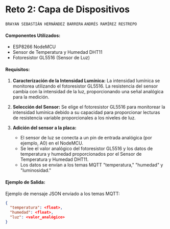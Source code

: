 # Reto 2: Capa de Dispositivos

`BRAYAN SEBASTIÁN HERNÁNDEZ BARRERA`
`ANDRÉS RAMÍREZ RESTREPO`



#### Componentes Utilizados:

- ESP8266 NodeMCU
- Sensor de Temperatura y Humedad DHT11
- Fotoresistor GL5516 (Sensor de Luz)

#### Requisitos:

1. **Caracterización de la Intensidad Lumínica:**
   La intensidad lumínica se monitorea utilizando el fotoresistor GL5516. La resistencia del sensor cambia con la intensidad de la luz, proporcionando una señal analógica para la medición.

2. **Selección del Sensor:**
   Se elige el fotoresistor GL5516 para monitorear la intensidad lumínica debido a su capacidad para proporcionar lecturas de resistencia variable proporcionales a los niveles de luz.

3. **Adición del sensor a la placa:**
   - El sensor de luz se conecta a un pin de entrada analógica (por ejemplo, A0) en el NodeMCU.
   - Se lee el valor analógico del fotoresistor GL5516 y los datos de temperatura y humedad proporcionados por el Sensor de Temperatura y Humedad DHT11.
   - Los datos se envían a los temas MQTT "temperatura," "humedad" y "luminosidad."

#### Ejemplo de Salida:

Ejemplo de mensaje JSON enviado a los temas MQTT:
```json
{
  "temperatura": <float>,
  "humedad": <float>,
  "luz": <valor_analógico>
}
